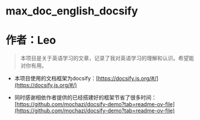 # max_doc_english_docsify
# 作者：Leo 

> 本项目是关于英语学习的文章，记录了我对英语学习的理解和认识。希望能对你有用。
>

- 本项目使用的文档框架为docsify：[https://docsify.js.org/#/](https://docsify.js.org/#/)

- 同时感谢相依作者提供的已经搭建好的框架节省了很多时间：[https://github.com/mochazi/docsify-demo?tab=readme-ov-file](https://github.com/mochazi/docsify-demo?tab=readme-ov-file)

